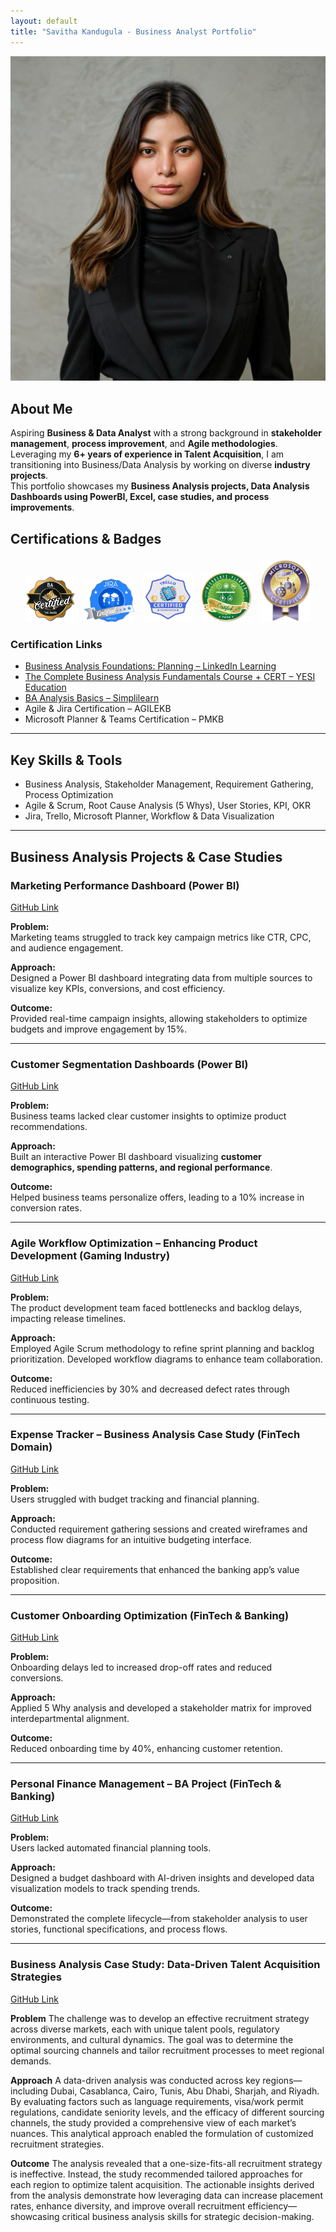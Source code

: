 ```yaml
---
layout: default
title: "Savitha Kandugula - Business Analyst Portfolio"
---
```



<!-- Profile Picture Section -->
<div class="section text-center"><img src="/assets/image.jpg" alt="Profile Picture" class="profile-pic"></div>

## About Me

Aspiring **Business & Data Analyst** with a strong background in **stakeholder management**, **process improvement**, and **Agile methodologies**.  
Leveraging my **6+ years of experience in Talent Acquisition**, I am transitioning into Business/Data Analysis by working on diverse **industry projects**.  
This portfolio showcases my **Business Analysis projects, Data Analysis Dashboards using PowerBI, Excel, case studies, and process improvements**.

## Certifications & Badges

<div style="text-align: center; margin: 20px 0;">
  <img src="/assets/BA Certified Badge.jpg" alt="BA Certified Badge" style="margin: 0 5px; width: 80px;">
  <img src="/assets/Jira Badge.jpg" alt="Jira Badge" style="margin: 0 5px; width: 80px;">
  <img src="/assets/Trello Digital Badge.png" alt="Trello Digital Badge" style="margin: 0 5px; width: 80px;">
  <img src="/assets/Microsoft Planner Badge.jpg" alt="Microsoft Planner Badge" style="margin: 0 5px; width: 80px;">
  <img src="/assets/Microsoft Teams Badge.jpg" alt="Microsoft Teams Badge" style="margin: 0 5px; width: 80px;">
</div>

### Certification Links

- [Business Analysis Foundations: Planning – LinkedIn Learning](https://www.linkedin.com/learning)
- [The Complete Business Analysis Fundamentals Course + CERT – YESI Education](https://www.udemy.com/certificate/UC-dc7a9fdf-aa7c-4a3b-9761-10dbbb753809/)
- [BA Analysis Basics – Simplilearn](https://www.simplilearn.com)
- Agile & Jira Certification – AGILEKB
- Microsoft Planner & Teams Certification – PMKB

---

## Key Skills & Tools

- Business Analysis, Stakeholder Management, Requirement Gathering, Process Optimization
- Agile & Scrum, Root Cause Analysis (5 Whys), User Stories, KPI, OKR
- Jira, Trello, Microsoft Planner, Workflow & Data Visualization

---

## Business Analysis Projects & Case Studies

### Marketing Performance Dashboard (Power BI)  
[<i class="fab fa-github fa-lg"></i> GitHub Link](https://github.com/savithakandugula/PowerBI-Marketing-Dashboard)  

**Problem:**  
Marketing teams struggled to track key campaign metrics like CTR, CPC, and audience engagement.  

**Approach:**  
Designed a Power BI dashboard integrating data from multiple sources to visualize key KPIs, conversions, and cost efficiency.  

**Outcome:**  
Provided real-time campaign insights, allowing stakeholders to optimize budgets and improve engagement by 15%.  

---

### Customer Segmentation Dashboards (Power BI)  
[<i class="fab fa-github fa-lg"></i> GitHub Link](https://github.com/savithakandugula/Customer-Segmentation-Dashboard)  

**Problem:**  
Business teams lacked clear customer insights to optimize product recommendations.  

**Approach:**  
Built an interactive Power BI dashboard visualizing **customer demographics, spending patterns, and regional performance**.  

**Outcome:**  
Helped business teams personalize offers, leading to a 10% increase in conversion rates.  

---

### Agile Workflow Optimization – Enhancing Product Development (Gaming Industry)

[<i class="fab fa-github fa-lg"></i> GitHub Link](https://github.com/savithakandugula/Agile-Workflow-Optimization-Enhancing-Product-Development-Efficiency)

**Problem:**  
The product development team faced bottlenecks and backlog delays, impacting release timelines.

**Approach:**  
Employed Agile Scrum methodology to refine sprint planning and backlog prioritization. Developed workflow diagrams to enhance team collaboration.

**Outcome:**  
Reduced inefficiencies by 30% and decreased defect rates through continuous testing.

---

### Expense Tracker – Business Analysis Case Study (FinTech Domain)

[<i class="fab fa-github fa-lg"></i> GitHub Link](https://github.com/savithakandugula/Expense-Tracker-BA-Case-Study)

**Problem:**  
Users struggled with budget tracking and financial planning.

**Approach:**  
Conducted requirement gathering sessions and created wireframes and process flow diagrams for an intuitive budgeting interface.

**Outcome:**  
Established clear requirements that enhanced the banking app’s value proposition.

---

### Customer Onboarding Optimization (FinTech & Banking)

[<i class="fab fa-github fa-lg"></i> GitHub Link](https://github.com/savithakandugula/Customer_Onboarding_Optimization)

**Problem:**  
Onboarding delays led to increased drop-off rates and reduced conversions.

**Approach:**  
Applied 5 Why analysis and developed a stakeholder matrix for improved interdepartmental alignment.

**Outcome:**  
Reduced onboarding time by 40%, enhancing customer retention.

---

### Personal Finance Management – BA Project (FinTech & Banking)

[<i class="fab fa-github fa-lg"></i> GitHub Link](https://github.com/savithakandugula/personal-finance-management-ba-project)

**Problem:**  
Users lacked automated financial planning tools.

**Approach:**  
Designed a budget dashboard with AI-driven insights and developed data visualization models to track spending trends.

**Outcome:**  
Demonstrated the complete lifecycle—from stakeholder analysis to user stories, functional specifications, and process flows.

---

### Business Analysis Case Study: Data-Driven Talent Acquisition Strategies

[<i class="fab fa-github fa-lg"></i> GitHub Link](https://github.com/savithakandugula/ba-case-study-data-driven-talent-acquisition-strategies)

**Problem**
The challenge was to develop an effective recruitment strategy across diverse markets, each with unique talent pools, regulatory environments, and cultural dynamics. The goal was to determine the optimal sourcing channels and tailor recruitment processes to meet regional demands.

**Approach**
A data-driven analysis was conducted across key regions—including Dubai, Casablanca, Cairo, Tunis, Abu Dhabi, Sharjah, and Riyadh. By evaluating factors such as language requirements, visa/work permit regulations, candidate seniority levels, and the efficacy of different sourcing channels, the study provided a comprehensive view of each market’s nuances. This analytical approach enabled the formulation of customized recruitment strategies.

**Outcome**
The analysis revealed that a one-size-fits-all recruitment strategy is ineffective. Instead, the study recommended tailored approaches for each region to optimize talent acquisition. The actionable insights derived from the analysis demonstrate how leveraging data can increase placement rates, enhance diversity, and improve overall recruitment efficiency—showcasing critical business analysis skills for strategic decision-making.
